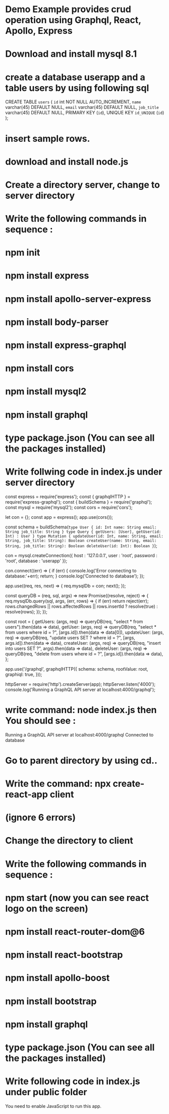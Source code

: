 # Demo Example provides crud operation using Graphql, React, Apollo, Express 
# Download and install mysql 8.1
# create a database userapp and a table users by using following sql

CREATE TABLE `users` (
  `id` int NOT NULL AUTO_INCREMENT,
  `name` varchar(45) DEFAULT NULL,
  `email` varchar(45) DEFAULT NULL,
  `job_title` varchar(45) DEFAULT NULL,
  PRIMARY KEY (`id`),
  UNIQUE KEY `id_UNIQUE` (`id`)
);
# insert sample rows.

# download and install node.js 

# Create a directory server, change to server directory
# Write the following commands in sequence : 
# npm init
# npm install express
# npm install apollo-server-express
# npm install body-parser
# npm install express-graphql
# npm install cors
# npm install mysql2
# npm install graphql
# type package.json (You can see all the packages installed)
# Write follwing code in index.js under server directory

const express = require('express');
const  { graphqlHTTP } = require('express-graphql');
const { buildSchema } = require('graphql');
const mysql = require('mysql2');
const cors = require('cors');

let con = {};
const app = express();
app.use(cors());

const schema = buildSchema(`
  type User {
    id: Int
    name: String
    email: String
    job_title: String
  }
  type Query {
    getUsers: [User],
    getUser(id: Int) : User
  }
  type Mutation {
    updateUser(id: Int, name: String, email: String, job_title: String): Boolean
    createUser(name: String, email: String, job_title: String): Boolean
    deleteUser(id: Int): Boolean
  }
`);

con = mysql.createConnection({
  host     : '127.0.0.1',
  user     : 'root',
  password : 'root',
  database : 'userapp'
});

con.connect((err) => {
  if (err) {
    console.log('Error connecting to database:'+err);
    return;
  }
  console.log('Connected to database');
});

app.use((req, res, next) => {
  req.mysqlDb = con;
  next();
});

const queryDB = (req, sql, args) => new Promise((resolve, reject) => {
  req.mysqlDb.query(sql, args, (err, rows) => {
      if (err) return reject(err);
      rows.changedRows || rows.affectedRows || rows.insertId ? resolve(true) : resolve(rows);
  });
});  

const root = {
  getUsers: (args, req) => queryDB(req, "select * from users").then(data => data),
  getUser: (args, req) => queryDB(req, "select * from users where id = ?", [args.id]).then(data => data[0]),
  updateUser: (args, req) => queryDB(req, "update users SET ? where id = ?", [args, args.id]).then(data => data),
  createUser: (args, req) => queryDB(req, "insert into users SET ?", args).then(data => data),
  deleteUser: (args, req) => queryDB(req, "delete from users where id = ?", [args.id]).then(data => data),
};

app.use('/graphql', graphqlHTTP({
    schema: schema,
    rootValue: root,
    graphiql: true,
}));

httpServer = require('http').createServer(app);
httpServer.listen('4000');
console.log('Running a GraphQL API server at localhost:4000/graphql');

# write command: node index.js then You should see :
Running a GraphQL API server at localhost:4000/graphql
Connected to database

# Go to parent directory by using cd..
# Write the command: npx create-react-app client
# (ignore 6 errors)
# Change the directory to client
# Write the following commands in sequence : 
# npm start (now you can see react logo on the screen)
# npm install react-router-dom@6
# npm install react-bootstrap
# npm install apollo-boost
# npm install bootstrap
# npm install graphql
# type package.json (You can see all the packages installed)
# Write following code in index.js under public folder
<!DOCTYPE html>
<html lang="en">
  <head>
    <meta charset="utf-8" />
    <link rel="icon" href="%PUBLIC_URL%/favicon.ico" />
    <meta name="viewport" content="width=device-width, initial-scale=1" />
    <meta name="theme-color" content="#000000" />
    <meta
      name="description"
      content="Web site created using create-react-app"
    />
    <link rel="apple-touch-icon" href="%PUBLIC_URL%/logo192.png" />
    <link rel="manifest" href="%PUBLIC_URL%/manifest.json" />
    <title>React App</title>
  </head>
  <body>
    <noscript>You need to enable JavaScript to run this app.</noscript>
    <div id="root"></div>
  </body>
</html>
